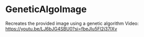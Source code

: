 # GeneticAlgoImage
Recreates the provided image using a genetic algorithm
Video: https://youtu.be/LJ6bJG4SBU0?si=fbeJIu5Fl2j37IXv
